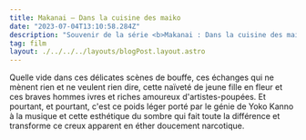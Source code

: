 ```yaml
---
title: Makanai — Dans la cuisine des maiko
date: "2023-07-04T13:10:58.284Z"
description: "Souvenir de la série <b>Makanai : Dans la cuisine des maiko</b> de Stéphane Lambert"
tag: film
layout: ./../../../layouts/blogPost.layout.astro
---
```


Quelle vide dans ces délicates scènes de bouffe, ces échanges qui ne mènent rien et ne veulent rien dire, cette naïveté de jeune fille en fleur et ces braves hommes ivres et riches amoureux d'artistes-poupées. Et pourtant, et pourtant, c'est ce poids léger porté par le génie de Yoko Kanno à la musique et cette esthétique du sombre qui fait toute la différence et transforme ce creux apparent en éther doucement narcotique.
